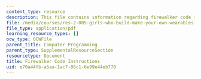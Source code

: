 ```yaml
---
content_type: resource
description: This file contains information regarding firewalker code instructions.
file: /media/courses/res-2-005-girls-who-build-make-your-own-wearables-workshop-spring-2015/e70a44fba5aa1ac786c16e99e44eb770_MITRES_2_005S15_Code.pdf
file_type: application/pdf
learning_resource_types: []
ocw_type: OCWFile
parent_title: Computer Programming
parent_type: SupplementalResourceSection
resourcetype: Document
title: Firewalker Code Instructions
uid: e70a44fb-a5aa-1ac7-86c1-6e99e44eb770
---
```

